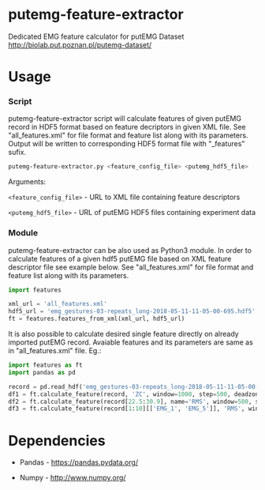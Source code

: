 # putemg-feature-extractor
Dedicated EMG feature calculator for putEMG Dataset http://biolab.put.poznan.pl/putemg-dataset/

# Usage
### Script
putemg-feature-extractor script will calculate features of given putEMG record in HDF5 format based on feature decriptors in given XML file. See "all_features.xml" for file format and feature list along with its parameters. Output will be written to corresponding HDF5 format file with "_features" sufix.

```bash
putemg-feature-extractor.py <feature_config_file> <putemg_hdf5_file>
```

Arguments:

`<feature_config_file>` - URL to XML file containing feature descriptors

`<putemg_hdf5_file>` - URL of putEMG HDF5 files containing experiment data

### Module
putemg-feature-extractor can be also used as Python3 module. In order to calculate features of a given hdf5 putEMG file based on XML feature descriptor file see example below. See "all_features.xml" for file format and feature list along with its parameters.

```python
import features

xml_url = 'all_features.xml'
hdf5_url = 'emg_gestures-03-repeats_long-2018-05-11-11-05-00-695.hdf5'
ft = features.features_from_xml(xml_url, hdf5_url)
```

It is also possible to calculate desired single feature directly on already imported putEMG record. Avaiable features and its parameters are same as in "all_features.xml" file. Eg.:
```python
import features as ft
import pandas as pd

record = pd.read_hdf('emg_gestures-03-repeats_long-2018-05-11-11-05-00-695.hdf5')
df1 = ft.calculate_feature(record, 'ZC', window=1000, step=500, deadzone=30)
df2 = ft.calculate_feature(record[22.5:30.9], name='RMS', window=500, step=250)
df3 = ft.calculate_feature(record[1:10][['EMG_1', 'EMG_5']], 'RMS', window=500, step=250)
```

# Dependencies
* Pandas - https://pandas.pydata.org/

* Numpy - http://www.numpy.org/
